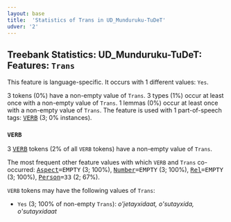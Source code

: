 ```yaml
---
layout: base
title:  'Statistics of Trans in UD_Munduruku-TuDeT'
udver: '2'
---
```


## Treebank Statistics: UD_Munduruku-TuDeT: Features: `Trans`

This feature is language-specific.
It occurs with 1 different values: `Yes`.

3 tokens (0%) have a non-empty value of `Trans`.
3 types (1%) occur at least once with a non-empty value of `Trans`.
1 lemmas (0%) occur at least once with a non-empty value of `Trans`.
The feature is used with 1 part-of-speech tags: <tt><a href="myu_tudet-pos-VERB.html">VERB</a></tt> (3; 0% instances).

### `VERB`

3 <tt><a href="myu_tudet-pos-VERB.html">VERB</a></tt> tokens (2% of all `VERB` tokens) have a non-empty value of `Trans`.

The most frequent other feature values with which `VERB` and `Trans` co-occurred: <tt><a href="myu_tudet-feat-Aspect.html">Aspect</a></tt><tt>=EMPTY</tt> (3; 100%), <tt><a href="myu_tudet-feat-Number.html">Number</a></tt><tt>=EMPTY</tt> (3; 100%), <tt><a href="myu_tudet-feat-Rel.html">Rel</a></tt><tt>=EMPTY</tt> (3; 100%), <tt><a href="myu_tudet-feat-Person.html">Person</a></tt><tt>=33</tt> (2; 67%).

`VERB` tokens may have the following values of `Trans`:

* `Yes` (3; 100% of non-empty `Trans`): <em>o'jetayxidaat, o'sutayxida, o'sutayxidaat</em>

